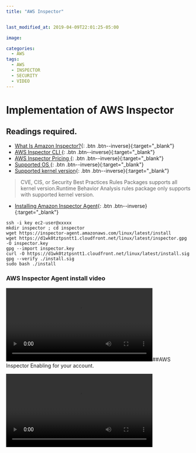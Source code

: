 ```yaml
---
title: "AWS Inspector" 


last_modified_at: 2019-04-09T22:01:25-05:00

image: 

categories:
  - AWS 
tags:
  - AWS
  - INSPECTOR
  - SECURITY 
  - VIDEO
--- 
```


# Implementation of  AWS Inspector 




## Readings required. 

- [What Is Amazon Inspector?](https://docs.aws.amazon.com/inspector/latest/userguide/inspector_introduction.html){: .btn .btn--inverse}{:target="_blank"}
- [AWS Inspector CLI ](http://docs.aws.amazon.com/cli/latest/reference/inspector/index.html){: .btn .btn--inverse}{:target="_blank"}
- [ AWS Inspector Pricing ](http://aws.amazon.com/inspector/pricing/){: .btn .btn--inverse}{:target="_blank"}
- [Supported OS ](https://docs.aws.amazon.com/inspector/latest/userguide/inspector_supported_os_regions.html){: .btn .btn--inverse}{:target="_blank"}
- [Supported kernel version](https://s3.amazonaws.com/aws-agent.us-east-1/linux/support/supported_versions.json){: .btn .btn--inverse}{:target="_blank"}
>CVE, CIS, or Security Best Practices Rules Packages supports all kernel version.Runtime Behavior Analysis rules package only supports with supported kernel version. 
- [Installing Amazon Inspector Agent](https://docs.aws.amazon.com/inspector/latest/userguide/inspector_installing-uninstalling-agents.html){: .btn .btn--inverse}{:target="_blank"}

~~~shell 
ssh -i key ec2-user@xxxxx 
mkdir inspector ; cd inspector 
wget https://inspector-agent.amazonaws.com/linux/latest/install 
wget https://d1wk0tztpsntt1.cloudfront.net/linux/latest/inspector.gpg -O inspector.key 
gpg --import inspector.key 
curl -O https://d1wk0tztpsntt1.cloudfront.net/linux/latest/install.sig 
gpg --verify ./install.sig 
sudo bash ./install 
~~~ 


### AWS Inspector Agent install video 
<video width="400" height="200" controls preload> 
    <source src="../../video/AWS-Inspector-Agent-install.webm"></source> 
</video

##AWS Inspector Enabling for your account. 

<video width="400" height="200" controls preload> 
    <source src="../../video/inspector.webm"></source> 
</video

